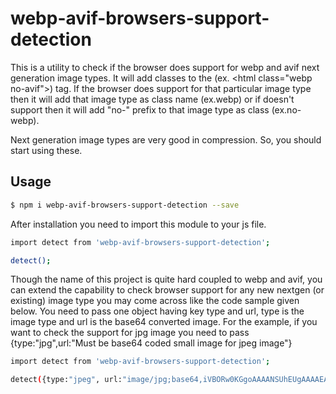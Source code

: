 # webp-avif-browsers-support-detection

This is a utility to check if the browser does support for webp and avif next generation image types. It will add classes to the (ex. &lt;html class="webp no-avif"&gt;) tag. If the browser does support for that particular image type then it will add that image type as class name (ex.webp) or if doesn't support then it will add "no-" prefix to that image type as class (ex.no-webp).

Next generation image types are very good in compression. So, you should start using these.

## Usage

```sh
$ npm i webp-avif-browsers-support-detection --save
```

After installation you need to import this module to your js file.

```sh
import detect from 'webp-avif-browsers-support-detection';

detect();

```

Though the name of this project is quite hard coupled to webp and avif, you can extend the capability to check browser support for any new nextgen (or existing) image type you may come across like the code sample given below. You need to pass one object having key type and url, type is the image type and url is the base64 converted image. For the example, if you want to check the support for jpg image you need to pass {type:"jpg",url:"Must be base64 coded small image for jpeg image"}

```sh
import detect from 'webp-avif-browsers-support-detection';

detect({type:"jpeg", url:"image/jpg;base64,iVBORw0KGgoAAAANSUhEUgAAAAEAAAABCAQAAAC1HAwCAAAAC0lEQVR42mP8/x8AAwMCAO+ip1sAAAAASUVORK5CYII="});

```
